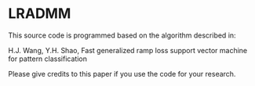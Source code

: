 # LRADMM
This source code is programmed based on the algorithm described in:

H.J. Wang, Y.H. Shao, 
Fast generalized ramp loss support vector machine for pattern classification

Please give credits to this paper if you use the code for your research.
